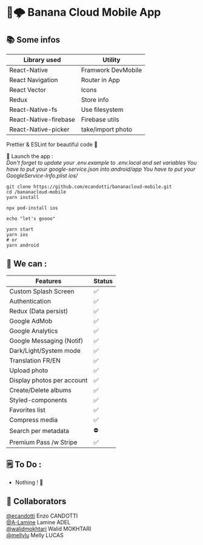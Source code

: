 # 🍌🌩 Banana Cloud Mobile App

## 📚 Some infos

| Library used          | Utility            |
| --------------------- | ------------------ |
| React-Native          | Framwork DevMobile |
| React Navigation      | Router in App      |
| React Vector          | Icons              |
| Redux                 | Store info         |
| React-Native-fs       | Use filesystem     |
| React-Native-firebase | Firebase utils     |
| React-Native-picker   | take/import photo  |

Prettier & ESLint for beautiful code 🥰

📲 Launch the app :  
_Don't forget to update your .env.example to .env.local and set variables_
_You have to put your google-service.json into android/app_
_You have to put your GoogleService-Info.plist ios/_

```
git clone https://github.com/ecandotti/bananacloud-mobile.git
cd /bananacloud-mobile
yarn install

npx pod-install ios

echo "let's goooo"

yarn start
yarn ios
# or
yarn android
```

## 💪 We can :

| Features                   | Status |
| -------------------------- | ------ |
| Custom Splash Screen       | ✅     |
| Authentication             | ✅     |
| Redux (Data persist)       | ✅     |
| Google AdMob               | ✅     |
| Google Analytics           | ✅     |
| Google Messaging (Notif)   | ✅     |
| Dark/Light/System mode     | ✅     |
| Translation FR/EN          | ✅     |
| Upload photo               | ✅     |
| Display photos per account | ✅     |
| Create/Delete albums       | ✅     |
| Styled-components          | ✅     |
| Favorites list             | ✅     |
| Compress media             | ✅     |
| Search per metadata        | ⛔️    |
| Premium Pass /w Stripe     | ✅     |

## 🗒 To Do :

-   Nothing ! 🤩

## 👥 Collaborators

<a href="https://github.com/ecandotti">@ecandotti</a> Enzo CANDOTTI  
<a href="https://github.com/A-Lamine">@A-Lamine</a> Lamine ADEL  
<a href="https://github.com/walidmokhtari">@walidmokhtari</a> Walid MOKHTARI  
<a href="https://github.com/mellylu">@mellylu</a> Melly LUCAS
